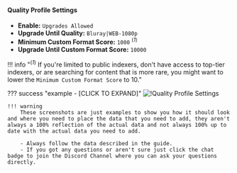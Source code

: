 #### Quality Profile Settings

- **Enable:** `Upgrades Allowed`
- **Upgrade Until Quality:** `Bluray|WEB-1080p`
- **Minimum Custom Format Score:** `1000` <sup>(*1*)</sup>
- **Upgrade Until Custom Format Score:** `10000`

!!! info "<sup>(*1*)</sup> If you're limited to public indexers, don't have access to top-tier indexers, or are searching for content that is more rare, you might want to lower the `Minimum Custom Format Score` to 10."

??? success "example - [CLICK TO EXPAND]"
    ![!Quality Profile Settings](/SQP/images/1-qp-settings.png)

    !!! warning
        These screenshots are just examples to show you how it should look and where you need to place the data that you need to add, they aren't always a 100% reflection of the actual data and not always 100% up to date with the actual data you need to add.

        - Always follow the data described in the guide.
        - If you got any questions or aren't sure just click the chat badge to join the Discord Channel where you can ask your questions directly.
